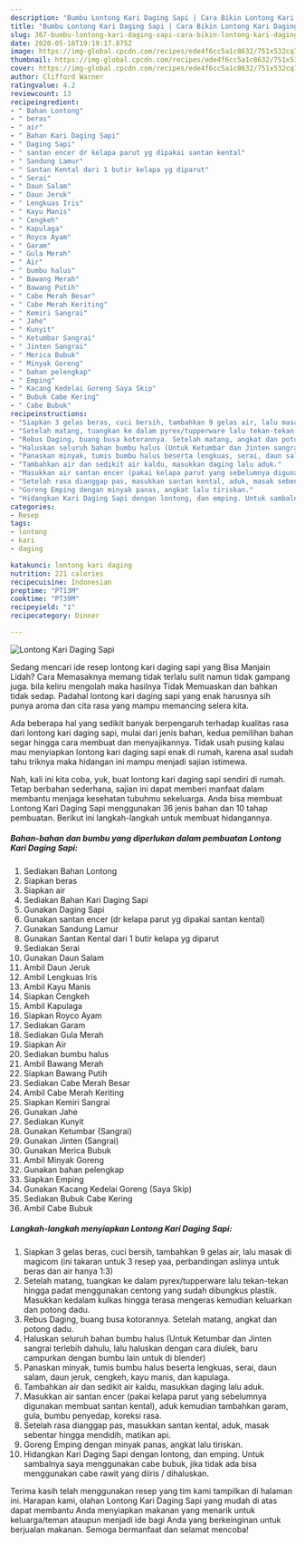 ```yaml
---
description: "Bumbu Lontong Kari Daging Sapi | Cara Bikin Lontong Kari Daging Sapi Yang Lezat Sekali"
title: "Bumbu Lontong Kari Daging Sapi | Cara Bikin Lontong Kari Daging Sapi Yang Lezat Sekali"
slug: 367-bumbu-lontong-kari-daging-sapi-cara-bikin-lontong-kari-daging-sapi-yang-lezat-sekali
date: 2020-05-16T19:19:17.875Z
image: https://img-global.cpcdn.com/recipes/ede4f6cc5a1c8632/751x532cq70/lontong-kari-daging-sapi-foto-resep-utama.jpg
thumbnail: https://img-global.cpcdn.com/recipes/ede4f6cc5a1c8632/751x532cq70/lontong-kari-daging-sapi-foto-resep-utama.jpg
cover: https://img-global.cpcdn.com/recipes/ede4f6cc5a1c8632/751x532cq70/lontong-kari-daging-sapi-foto-resep-utama.jpg
author: Clifford Warner
ratingvalue: 4.2
reviewcount: 13
recipeingredient:
- " Bahan Lontong"
- " beras"
- " air"
- " Bahan Kari Daging Sapi"
- " Daging Sapi"
- " santan encer dr kelapa parut yg dipakai santan kental"
- " Sandung Lamur"
- " Santan Kental dari 1 butir kelapa yg diparut"
- " Serai"
- " Daun Salam"
- " Daun Jeruk"
- " Lengkuas Iris"
- " Kayu Manis"
- " Cengkeh"
- " Kapulaga"
- " Royco Ayam"
- " Garam"
- " Gula Merah"
- " Air"
- " bumbu halus"
- " Bawang Merah"
- " Bawang Putih"
- " Cabe Merah Besar"
- " Cabe Merah Keriting"
- " Kemiri Sangrai"
- " Jahe"
- " Kunyit"
- " Ketumbar Sangrai"
- " Jinten Sangrai"
- " Merica Bubuk"
- " Minyak Goreng"
- " bahan pelengkap"
- " Emping"
- " Kacang Kedelai Goreng Saya Skip"
- " Bubuk Cabe Kering"
- " Cabe Bubuk"
recipeinstructions:
- "Siapkan 3 gelas beras, cuci bersih, tambahkan 9 gelas air, lalu masak di magicom (ini takaran untuk 3 resep yaa, perbandingan aslinya untuk beras dan air hanya 1:3)"
- "Setelah matang, tuangkan ke dalam pyrex/tupperware lalu tekan-tekan hingga padat menggunakan centong yang sudah dibungkus plastik. Masukkan kedalam kulkas hingga terasa mengeras kemudian keluarkan dan potong dadu."
- "Rebus Daging, buang busa kotorannya. Setelah matang, angkat dan potong dadu."
- "Haluskan seluruh bahan bumbu halus (Untuk Ketumbar dan Jinten sangrai terlebih dahulu, lalu haluskan dengan cara diulek, baru campurkan dengan bumbu lain untuk di blender)"
- "Panaskan minyak, tumis bumbu halus beserta lengkuas, serai, daun salam, daun jeruk, cengkeh, kayu manis, dan kapulaga."
- "Tambahkan air dan sedikit air kaldu, masukkan daging lalu aduk."
- "Masukkan air santan encer (pakai kelapa parut yang sebelumnya digunakan membuat santan kental), aduk kemudian tambahkan garam, gula, bumbu penyedap, koreksi rasa."
- "Setelah rasa dianggap pas, masukkan santan kental, aduk, masak sebentar hingga mendidih, matikan api."
- "Goreng Emping dengan minyak panas, angkat lalu tiriskan."
- "Hidangkan Kari Daging Sapi dengan lontong, dan emping. Untuk sambalnya saya menggunakan cabe bubuk, jika tidak ada bisa menggunakan cabe rawit yang diiris / dihaluskan."
categories:
- Resep
tags:
- lontong
- kari
- daging

katakunci: lontong kari daging 
nutrition: 221 calories
recipecuisine: Indonesian
preptime: "PT13M"
cooktime: "PT39M"
recipeyield: "1"
recipecategory: Dinner

---
```



![Lontong Kari Daging Sapi](https://img-global.cpcdn.com/recipes/ede4f6cc5a1c8632/751x532cq70/lontong-kari-daging-sapi-foto-resep-utama.jpg)

Sedang mencari ide resep lontong kari daging sapi yang Bisa Manjain Lidah? Cara Memasaknya memang tidak terlalu sulit namun tidak gampang juga. bila keliru mengolah maka hasilnya Tidak Memuaskan dan bahkan tidak sedap. Padahal lontong kari daging sapi yang enak harusnya sih punya aroma dan cita rasa yang mampu memancing selera kita.



Ada beberapa hal yang sedikit banyak berpengaruh terhadap kualitas rasa dari lontong kari daging sapi, mulai dari jenis bahan, kedua pemilihan bahan segar hingga cara membuat dan menyajikannya. Tidak usah pusing kalau mau menyiapkan lontong kari daging sapi enak di rumah, karena asal sudah tahu triknya maka hidangan ini mampu menjadi sajian istimewa.


Nah, kali ini kita coba, yuk, buat lontong kari daging sapi sendiri di rumah. Tetap berbahan sederhana, sajian ini dapat memberi manfaat dalam membantu menjaga kesehatan tubuhmu sekeluarga. Anda bisa membuat Lontong Kari Daging Sapi menggunakan 36 jenis bahan dan 10 tahap pembuatan. Berikut ini langkah-langkah untuk membuat hidangannya.

<!--inarticleads1-->

##### Bahan-bahan dan bumbu yang diperlukan dalam pembuatan Lontong Kari Daging Sapi:

1. Sediakan  Bahan Lontong
1. Siapkan  beras
1. Siapkan  air
1. Sediakan  Bahan Kari Daging Sapi
1. Gunakan  Daging Sapi
1. Gunakan  santan encer (dr kelapa parut yg dipakai santan kental)
1. Gunakan  Sandung Lamur
1. Gunakan  Santan Kental dari 1 butir kelapa yg diparut
1. Sediakan  Serai
1. Gunakan  Daun Salam
1. Ambil  Daun Jeruk
1. Ambil  Lengkuas Iris
1. Ambil  Kayu Manis
1. Siapkan  Cengkeh
1. Ambil  Kapulaga
1. Siapkan  Royco Ayam
1. Sediakan  Garam
1. Sediakan  Gula Merah
1. Siapkan  Air
1. Sediakan  bumbu halus
1. Ambil  Bawang Merah
1. Siapkan  Bawang Putih
1. Sediakan  Cabe Merah Besar
1. Ambil  Cabe Merah Keriting
1. Siapkan  Kemiri Sangrai
1. Gunakan  Jahe
1. Sediakan  Kunyit
1. Gunakan  Ketumbar (Sangrai)
1. Gunakan  Jinten (Sangrai)
1. Gunakan  Merica Bubuk
1. Ambil  Minyak Goreng
1. Gunakan  bahan pelengkap
1. Siapkan  Emping
1. Gunakan  Kacang Kedelai Goreng (Saya Skip)
1. Sediakan  Bubuk Cabe Kering
1. Ambil  Cabe Bubuk




<!--inarticleads2-->

##### Langkah-langkah menyiapkan Lontong Kari Daging Sapi:

1. Siapkan 3 gelas beras, cuci bersih, tambahkan 9 gelas air, lalu masak di magicom (ini takaran untuk 3 resep yaa, perbandingan aslinya untuk beras dan air hanya 1:3)
1. Setelah matang, tuangkan ke dalam pyrex/tupperware lalu tekan-tekan hingga padat menggunakan centong yang sudah dibungkus plastik. Masukkan kedalam kulkas hingga terasa mengeras kemudian keluarkan dan potong dadu.
1. Rebus Daging, buang busa kotorannya. Setelah matang, angkat dan potong dadu.
1. Haluskan seluruh bahan bumbu halus (Untuk Ketumbar dan Jinten sangrai terlebih dahulu, lalu haluskan dengan cara diulek, baru campurkan dengan bumbu lain untuk di blender)
1. Panaskan minyak, tumis bumbu halus beserta lengkuas, serai, daun salam, daun jeruk, cengkeh, kayu manis, dan kapulaga.
1. Tambahkan air dan sedikit air kaldu, masukkan daging lalu aduk.
1. Masukkan air santan encer (pakai kelapa parut yang sebelumnya digunakan membuat santan kental), aduk kemudian tambahkan garam, gula, bumbu penyedap, koreksi rasa.
1. Setelah rasa dianggap pas, masukkan santan kental, aduk, masak sebentar hingga mendidih, matikan api.
1. Goreng Emping dengan minyak panas, angkat lalu tiriskan.
1. Hidangkan Kari Daging Sapi dengan lontong, dan emping. Untuk sambalnya saya menggunakan cabe bubuk, jika tidak ada bisa menggunakan cabe rawit yang diiris / dihaluskan.




Terima kasih telah menggunakan resep yang tim kami tampilkan di halaman ini. Harapan kami, olahan Lontong Kari Daging Sapi yang mudah di atas dapat membantu Anda menyiapkan makanan yang menarik untuk keluarga/teman ataupun menjadi ide bagi Anda yang berkeinginan untuk berjualan makanan. Semoga bermanfaat dan selamat mencoba!
